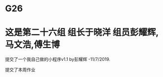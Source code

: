 # G26
这是第二十六组
组长于晓洋
组员彭耀辉,马文浩,傅生博
=============================================
提交了一个我自己做的小程序v1.1 by彭耀辉 -11/7/2019.

提交了本周作业
